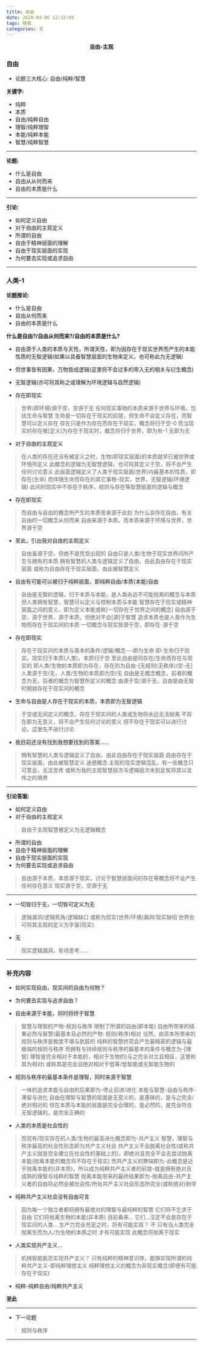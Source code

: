 ```yaml
---
title: 自由
date: 2020-03-06 12:32:03
tags: 随笔
categories: 无
---
```


<center><strong>自由-主观</strong></center>

<!-- more -->

### 自由

* 论题三大核心: 自由/纯粹/智慧

**关键字:**

* 纯粹
* 本质
* 自由/纯粹自由
* 理智/纯粹理智
* 本能/纯粹本能
* 智慧/纯粹智慧

---

**论题:**

* 什么是自由
* 自由从从何而来
* 自由的本质是什么

---

**引论:**

* 如何定义自由
* 对于自由的主观定义
* 所谓的自由
* 自由于精神层面的理解
* 自由于现实层面的实现
* 为何要去实现或追求自由

---

### 人类-1

**论题推论:**

* 什么是自由
* 自由从何而来
* 自由的本质是什么

**什么是自由?/自由从何而来?/自由的本质是什么?**

* 自由源于人类的本质与天性，所谓天性，即为因存在于现实世界而产生的本能性质的无智逻辑(如果以具备智慧层面的生物来定义，也可称此为无逻辑)
* 但世事皆有因果，万物皆成逻辑(这里将不会过多的带入无的相关与衍生概念)
* 无智逻辑(亦可将其称之或理解为环境逻辑与自然逻辑)

* 存在即现实
> 世界(即环境)源于空，空源于无
> 任何现实事物的本质来源于世界与环境，包括生命与智慧
> 生命是一切存在于现实的前提，但生命不会定义存在，而智慧可以定义存在
> 存在只是作为存在而存在于现实，概念将归于空-0
> 而当现实的存在被[定义]为存在于现实时，概念将归于世界，即为有-1
> 无即为无

* 对于自由的主观定义
> 在人类的存在还没有被定义之时，生物(即现实层面)的本质就早已被世界或环境所定义
> 此概念的逻辑为无智慧逻辑，也可将其定义于空，将不会产生任何讨论意义
> 此层面逻辑定义了人类于现实层面(世界)内最基本的性质，即存在(生命)
> 而伴随生命而存在的其它事物-现实，世界，无智逻辑(环境逻辑)
> 此间的现实中不存在于秩序，规则与存在等智慧层面的逻辑与概念

* 存在即现实
> 而自由与自由的概念所产生的本质皆来源于此刻
> 为什么会存在自由，有关自由的一切概念从何而来
> 自由来源于本质，而本质来源于环境与世界，世界源于空

* 至此，引出我对自由的主观定义
> 自由虽源于空，但绝不是凭空出现的
> 自由只是人类/生物于现实世界间所产生与拥有的本质
> 拥有智慧的人类与逻辑定义了自由，由此自由存在于现实层面
> 或称为自由存在于现实层面，由此被智慧定义

* 自由有可能可以被归于纯粹层面，即纯粹自由/本质(本能)自由
> 自由是无智的逻辑，归于本质与本能，是人类永远不可能抛离的概念与本质
> 但人类拥有智慧，智慧可以定义与控制本质与本能
> 智慧存在于现实或精神层面之间的意义，即为定义本能或称[一切存在于世界之间的概念]
> 自由源于空，源于世界，源于本质，但绝对不会[源]于智慧
> 追求本质也是人类作为生物而存在于现实间的本质
> 一切概念与现实皆源于空，即存在-源于空

* 存在即现实
> 存在于现实间的本质与基本的条件/逻辑/概念---即为生命
> 即-生命归于现实，现实归于本质(人类)，本质归于空
> 至此自由是同存在/生命而存在与现实的
> 即人类/生物的本质即为存在，存在则为自由-[无规则(无秩序)/空-无]
> 人类源于空/无，人类/生物的本质即为空/无
> 自由是无概念概念，前者的概念为无，后者的概念为智慧所定义的概念
> 由源于空/源于无，自由是由无智时期就存在于现实间的概念

* 生命与自由是人存在于现实的本质，本质即为无智逻辑
> 于空或无间定义的概念，存在于现实间的人类或生物将永远无法抛离
> 不存在即为无意义，将不会产生任何讨论的意义
> 但不存在于现实可以进行讨论，这里先不进行讨论

* 我目前还没有找到我想要找到的答案......
> 拥有智慧的人类与逻辑定义了自由，由此自由存在于现实层面 <?>
> 自由存在于现实层面，由此被智慧定义 <?> 迷惑概念
> 主观的现实逻辑混乱，有一些概念只可意会，无法言传
> 或称为我的主观智慧层次与逻辑层次未到足矣将其以言传之的境界

---

**引论答案:**

* 如何定义自由
* 对于自由的主观定义
> 自由于主观智慧被定义为无逻辑概念

* 所谓的自由
* 自由于精神层面的理解
* 自由于现实层面的实现
* 为何要去实现或追求自由
> 自由源于本质，本质源于现实，讨论于智慧层面间的存在等概念将不会产生任何存在意义
> 现实源于空，空源于无

---

* 一切皆归于无，一切皆可定义为无
> 逻辑漏洞/逻辑死角/逻辑缺口
> 或称为现实(世界/环境)漏洞/现实缺陷
> 世界也可将其主观的定义为宇宙(现实)

* 无
> 现实逻辑漏洞，有待思考......

---

### 补充内容

* 如何实现自由，现实间的自由为何物？
* 为何要去实现与追求自由？

* 自由来源于本能，同时将终于智慧
> 智慧与理智的产物-规则与秩序
> 限制了所谓的自由(即本能)
> 自由所带来的结果必然与智慧(最基本且必然的产物: 规则/秩序)相对
> 当然，由资本所带来的规则与秩序是极度不堪与肮脏的
> 纯粹的智慧终究会产生最精密的逻辑与最极端的规则与秩序
> 而拥有与持续规则与秩序的最基本的条件与概念为-[理智]
> 理智是完全相对于本能的，相对于生物的(与之完全对立且相反，这里称其为相对)
> 或称其是完全且绝对相对于低等/低智能或无智能生物的

* 规则与秩序的最基本条件是理智，同时来源于智慧
> 一味的追求本能与自由的后果即为-停止前进/进化
> 本能与智慧-自由与秩序-滞留与进化
> 自由在理智与智慧的层面是无意义的，是愚昧的，是与之完全/绝对相对的
> 但在本质与本能的层面是完全合理的，是必然的，是完全符合无智逻辑的，是完全正确的

* 人类的本质是社会性的
> 而现有/现实存在的人类/生物的最高进化概念即为-共产主义
> 智慧，理智与秩序最高的社会性形态即为共产主义社会
> 共产主义不会脱离社会性(或称共产主义就是完全建立在社会性的基础上的)，即绝对且完全不会去尝试抛离本能(抛离本能的概念将不存在于现实)
> 而共产主义的弊端即为-此概念是近乎抛离本能的(非本质)，所以成为纯粹共产主义者的前提-就是拥有绝对且成熟的理智与纯粹的智慧
> 抛离本能带来的最终结果即为-抛离自由-共产主义者的自由将必然会被社会性/所处共产主义社会形态所完全(或称绝对)剥夺

* 纯粹共产主义社会没有自由可言
> 因为每一个独立者都将拥有最绝对的理智与最纯粹的智慧
> 它们将不乞求于自由
> 它们将抛离生物的本能(非本质)
> 目前看来...
> 它们...注定不会是存在于现实间的人类...
> 生产力完全充足之时，将有可能实现？
> 不
> 只有当人类完全抛离生而为人/为生物的本质之时
> 才有可能实现
> 此概念将抛离于现实

* 人类实现共产主义...
> 机械智能能否实现共产主义？
> 只有纯粹的精神意识体，能够实现所谓的纯粹共产主义-即纯粹理想主义
> 纯粹理想主义的概念为非现实概念(即便有可能存在于现实)

* 纯粹-纯粹自由/纯粹共产主义

**至此**

---

* 下一论题
> 规则与秩序

---






